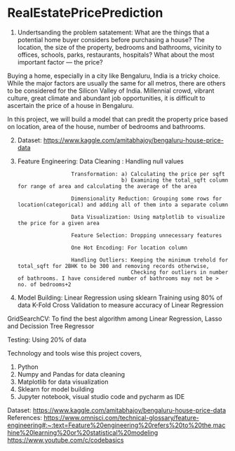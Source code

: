 # RealEstatePricePrediction

1) Undertsanding the problem satatement:
What are the things that a potential home buyer considers before purchasing a house? The location, the size of the property, bedrooms and bathrooms, vicinity to offices, schools, parks, restaurants, hospitals? What about the most important factor — the price?

Buying a home, especially in a city like Bengaluru, India is a tricky choice. While the major factors are usually the same for all metros, there are others to be considered for the Silicon Valley of India. Millennial crowd, vibrant culture, great climate and abundant job opportunities, it is difficult to ascertain the price of a house in Bengaluru.

In this project, we will build a model that can predit the property price based on location, area of the house, number of bedrooms and bathrooms.

2) Dataset: https://www.kaggle.com/amitabhajoy/bengaluru-house-price-data

3) Feature Engineering: 
                        Data Cleaning :  Handling null values

                        Transformation: a) Calculating the price per sqft
                                        b) Examining the total_sqft column for range of area and calculating the average of the area

                        Dimensionality Reduction: Grouping some rows for location(categorical) and adding all of them into a separate column

                        Data Visualization: Using matplotlib to visualize the price for a given area

                        Feature Selection: Dropping unnecessary features

                        One Hot Encoding: For location column

                        Handling Outliers: Keeping the minimum trehold for total_sqft for 2BHK to be 300 and removing records otherwise, 
                                           Checking for outliers in number of bathrooms. I have considered number of bathrooms may not be > no. of bedrooms+2
5) Model Building: Linear Regression using sklearn
                Training using 80% of data
                K-Fold Cross Validation to measure accuracy of Linear Regression
                
 GridSearchCV: To find the best algorithm among Linear Regression, Lasso and Decission Tree Regressor

 Testing: Using 20% of data

Technology and tools wise this project covers,
1) Python
2) Numpy and Pandas for data cleaning
3) Matplotlib for data visualization
4) Sklearn for model building
5) Jupyter notebook, visual studio code and pycharm as IDE

Dataset: https://www.kaggle.com/amitabhajoy/bengaluru-house-price-data
References:
https://www.omnisci.com/technical-glossary/feature-engineering#:~:text=Feature%20engineering%20refers%20to%20the,machine%20learning%20or%20statistical%20modeling
https://www.youtube.com/c/codebasics
